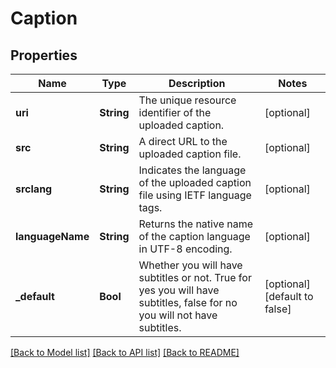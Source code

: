 # Caption

## Properties
Name | Type | Description | Notes
------------ | ------------- | ------------- | -------------
**uri** | **String** | The unique resource identifier of the uploaded caption. | [optional] 
**src** | **String** | A direct URL to the uploaded caption file. | [optional] 
**srclang** | **String** | Indicates the language of the uploaded caption file using IETF language tags. | [optional] 
**languageName** | **String** | Returns the native name of the caption language in UTF-8 encoding. | [optional] 
**_default** | **Bool** | Whether you will have subtitles or not. True for yes you will have subtitles, false for no you will not have subtitles. | [optional] [default to false]

[[Back to Model list]](../README.md#documentation-for-models) [[Back to API list]](../README.md#documentation-for-api-endpoints) [[Back to README]](../README.md)


